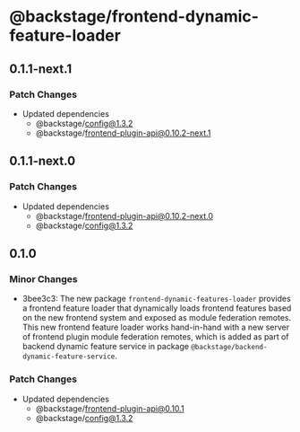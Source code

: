 # @backstage/frontend-dynamic-feature-loader

## 0.1.1-next.1

### Patch Changes

- Updated dependencies
  - @backstage/config@1.3.2
  - @backstage/frontend-plugin-api@0.10.2-next.1

## 0.1.1-next.0

### Patch Changes

- Updated dependencies
  - @backstage/frontend-plugin-api@0.10.2-next.0
  - @backstage/config@1.3.2

## 0.1.0

### Minor Changes

- 3bee3c3: The new package `frontend-dynamic-features-loader` provides a frontend feature loader that dynamically
  loads frontend features based on the new frontend system and exposed as module federation remotes.
  This new frontend feature loader works hand-in-hand with a new server of frontend plugin module federation
  remotes, which is added as part of backend dynamic feature service in package `@backstage/backend-dynamic-feature-service`.

### Patch Changes

- Updated dependencies
  - @backstage/frontend-plugin-api@0.10.1
  - @backstage/config@1.3.2

